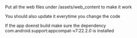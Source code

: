 Put all the web files under /assets/web_content to make it work

You should also update it everytime you change the code

If the app doenst build make sure the dependency com.android.support:appcompat-v7:22.2.0 is installed

